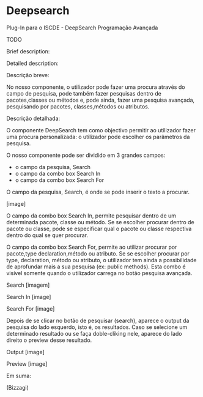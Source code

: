 # Deepsearch

Plug-In para o ISCDE - DeepSearch Programação Avançada


TODO

Brief description:


Detailed description:




Descrição breve:

No nosso componente, o utilizador pode fazer uma procura através do campo de pesquisa, pode também fazer pesquisas dentro de pacotes,classes ou métodos e, pode ainda, fazer uma pesquisa avançada, pesquisando por pacotes, classes,métodos ou atributos.


Descrição detalhada:

O componente DeepSearch tem como objectivo permitir ao utilizador fazer uma procura personalizada: o utilizador pode escolher os parâmetros da pesquisa. 

O nosso componente pode ser dividido em 3 grandes campos:
- o campo da pesquisa, Search
- o campo da combo box Search In
- o campo da combo box Search For



O campo da pesquisa, Search, é onde se pode inserir o texto a procurar.

[image]

O campo da combo box Search In, permite pesquisar dentro de um determinada pacote, classe ou método. Se se escolher procurar dentro de pacote ou classe, pode se especificar qual o pacote ou classe respectiva dentro do qual se quer procurar.

O campo da combo box Search For, permite ao utilizar procurar por pacote,type declaration,método ou atributo. Se se escolher procurar por type, declaration, método ou atributo, o utilizador tem ainda a possibilidade de aprofundar mais a sua pesquisa (ex: public methods). Esta combo é visível somente quando o utilizador carrega no botão pesquisa avançada.

Search
[imagem]

Search In
[image]

Search For
[image]

Depois de se clicar no botão de pesquisar (search), aparece o output da pesquisa do lado esquerdo, isto é, os resultados. Caso se selecione um determinado resultado ou se faça doble-cliking nele, aparece do lado direito o preview desse resultado.

Output
[image]

Preview
[image]



Em suma:

(Bizzagi)
